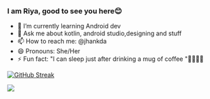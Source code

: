 ### I am Riya, good to see you here😊

- 🌱 I’m currently learning Android dev 
- 💬 Ask me about kotlin, android studio,designing and stuff
- 📫 How to reach me: @jhankda
- 😄 Pronouns: She/Her
- ⚡ Fun fact: "I can sleep just after drinking a mug of coffee "🤷‍♀️🤦‍♀️




[![GitHub Streak](https://github-readme-streak-stats.herokuapp.com?user=Riya-jhankda&theme=radical)](https://git.io/streak-stats)

<img src="https://github-readme-stats.vercel.app/api?username=Riya-jhankda&show_icons=true&theme=radical">
